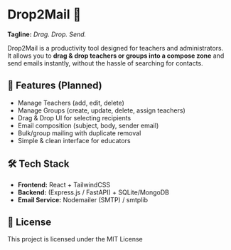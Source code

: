 # Drop2Mail 📩

**Tagline:** *Drag. Drop. Send.*

Drop2Mail is a productivity tool designed for teachers and administrators.  
It allows you to **drag & drop teachers or groups into a compose zone** and send emails instantly, without the hassle of searching for contacts.

## 🚀 Features (Planned)
- Manage Teachers (add, edit, delete)
- Manage Groups (create, update, delete, assign teachers)
- Drag & Drop UI for selecting recipients
- Email composition (subject, body, sender email)
- Bulk/group mailing with duplicate removal
- Simple & clean interface for educators


## 🛠️ Tech Stack
- **Frontend:** React + TailwindCSS
- **Backend:** (Express.js / FastAPI) + SQLite/MongoDB
- **Email Service:** Nodemailer (SMTP) / smtplib


## 📜 License
This project is licensed under the MIT License 

